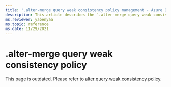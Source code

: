 ```yaml
---
title: '.alter-merge query weak consistency policy management - Azure Data Explorer'
description: This article describes the `.alter-merge query weak consistency policy` command in Azure Data Explorer.
ms.reviewer: yabenyaa
ms.topic: reference
ms.date: 11/29/2021
---
```

# .alter-merge query weak consistency policy

This page is outdated. Please refer to [alter query weak consistency policy](alter-query-weak-consistency-policy.md]).
